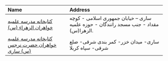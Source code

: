 | Name                                                       | Address                                                                              |
|:-----------------------------------------------------------|:-------------------------------------------------------------------------------------|
| [كتابخانه مدرسه علمیه خواهران الزهراء (س)](http://)        | ساری – خیابان جمهوری اسلامی - كوچه مقداد - جنب مسجد رانندگان - حوزه علمیه الزهرا(س). |
| [کتابخانه مدرسه علمیه خواهران حضرت نرجس (س) ساری](http://) | ساری- میدان خزر- كمر بندی شرقی- ضلع شرقی- سپاه كربلا                                 |